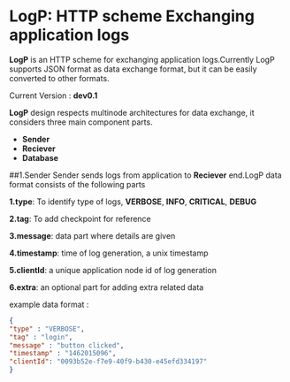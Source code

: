 # LogP: HTTP scheme Exchanging application logs   

**LogP** is an HTTP scheme for exchanging application logs.Currently LogP supports JSON format as data exchange format, but it can be easily converted to other formats.

Current Version : **dev0.1**

**LogP** design respects multinode architectures for data exchange, it considers three main component parts.

* **Sender**
* **Reciever**
* **Database**

##1.Sender 
Sender sends logs from application to **Reciever** end.LogP data format consists of the following parts

**1.type**:  To identify type of logs, **VERBOSE**, **INFO**, **CRITICAL**, **DEBUG** 

**2.tag**:  To add checkpoint for reference 

**3.message**: data part where details are given

**4.timestamp**: time of log generation, a unix timestamp

**5.clientId**: a unique application node id of log generation

**6.extra**: an optional part for adding extra related data

example data format : 
```json
{
"type" : "VERBOSE",  
"tag" : "login",  
"message" : "button clicked",  
"timestamp" : "1462015096",
"clientId": "0093b52e-f7e9-40f9-b430-e45efd334197"
}
```
